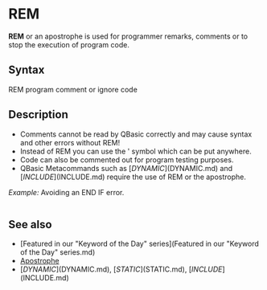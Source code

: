 # REM

**REM** or an apostrophe is used for programmer remarks, comments or to stop the execution of program code.

  

## Syntax

REM program comment or ignore code
  

## Description

* Comments cannot be read by QBasic correctly and may cause syntax and other errors without REM!
* Instead of REM you can use the ' symbol which can be put anywhere.
* Code can also be commented out for program testing purposes.
* QBasic Metacommands such as [$DYNAMIC]($DYNAMIC.md) and [$INCLUDE]($INCLUDE.md) require the use of REM or the apostrophe.

  

*Example:* Avoiding an END IF error.

``` REM This is a remark... ' This is also a remark... [IF](IF.md) a = 0 [THEN](THEN.md) REM (REM follows syntax rules) [IF](IF.md) a = 0 [THEN](THEN.md) '(apostrophe doesn't follow syntax rules, so use END IF after this) [END IF](END IF.md)  
```

  

## See also

* [Featured in our "Keyword of the Day" series](Featured in our "Keyword of the Day" series.md)
* [Apostrophe](Apostrophe.md)
* [$DYNAMIC]($DYNAMIC.md), [$STATIC]($STATIC.md), [$INCLUDE]($INCLUDE.md)

  
